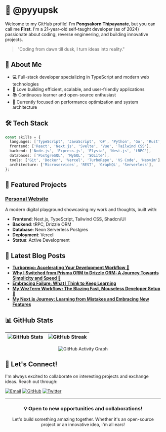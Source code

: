 # 🚀 @pyyupsk

Welcome to my GitHub profile! I'm **Pongsakorn Thipayanate**, but you can call
me **First**. I'm a 21-year-old self-taught developer (as of 2024) passionate
about coding, reverse engineering, and building innovative projects.

> "Coding from dawn till dusk, I turn ideas into reality."

## 🎯 About Me

- 💻 Full-stack developer specializing in TypeScript and modern web technologies
- 🔧 Love building efficient, scalable, and user-friendly applications
- 📚 Continuous learner and open-source enthusiast
- 🌱 Currently focused on performance optimization and system architecture

## 🛠️ Tech Stack

```typescript
const skills = {
  languages: ['TypeScript', 'JavaScript', 'C#', 'Python', 'Go', 'Rust', 'SQL'],
  frontend: ['React', 'Next.js', 'Svelte', 'Vue', 'Tailwind CSS'],
  backend: ['Node.js', 'Express.js', 'Elysia', 'Nest.js', 'tRPC'],
  databases: ['PostgreSQL', 'MySQL', 'SQLite'],
  tools: ['Git', 'Docker', 'Vercel', 'TurboRepo', 'VS Code', 'Neovim'],
  architecture: ['Microservices', 'REST', 'GraphQL', 'Serverless'],
};
```

## 🌟 Featured Projects

### [Personal Website](https://github.com/pyyupsk/personal-website)

A modern digital playground showcasing my work and thoughts, built with:

- **Frontend**: Next.js, TypeScript, Tailwind CSS, Shadcn/UI
- **Backend**: tRPC, Drizzle ORM
- **Database**: Neon Serverless Postgres
- **Deployment**: Vercel
- **Status**: Active Development

## 📝 Latest Blog Posts

<!-- START_TEMPLATE -->

- **[Turborepo: Accelerating Your Development Workflow 🚀](https://pyyupsk.vercel.app/post/0dc1d17e-5b62-49bb-9c4c-a2804a578f5e)**
- **[Why I Switched from Prisma ORM to Drizzle ORM: A Journey Towards Simplicity and Speed 🚀](https://pyyupsk.vercel.app/post/1d1ce593-b5af-4a34-8952-2db81614035f)**
- **[Embracing Failure: What I Think to Keep Learning](https://pyyupsk.vercel.app/post/4d90a9c1-85f9-4818-a383-f89df4bc6820)**
- **[My WezTerm Workflow: The Blazing Fast, Mouseless Developer Setup 🚀](https://pyyupsk.vercel.app/post/b677f359-f99b-4e23-8784-d733fe5a7154)**
- **[My Next.js Journey: Learning from Mistakes and Embracing New Features](https://pyyupsk.vercel.app/post/90400e85-42b7-40d1-ac86-e01242b7c5a6)**
<!-- END_TEMPLATE -->

## 📊 GitHub Stats

<div align="center">
  
| ![GitHub Stats](https://github-readme-stats.vercel.app/api?username=pyyupsk&show_icons=true&hide_border=true&bg_color=1e1e2e&text_color=cdd6f4&icon_color=cba6f7&title_color=94e2d5) | ![GitHub Streak](https://streak-stats.demolab.com?user=pyyupsk&theme=catppuccin-mocha&hide_border=true) |
| ------------------------------------------------------------------------------------------------------------------------------------------------------------------------------------ | ------------------------------------------------------------------------------------------------------- |

![GitHub Activity Graph](https://github-readme-activity-graph.vercel.app/graph?username=pyyupsk&bg_color=1e1e2e&color=cdd6f4&line=cba6f7&point=94e2d5&area=true&hide_border=true)

</div>

## 🤝 Let's Connect!

I'm always excited to collaborate on interesting projects and exchange ideas.
Reach out through:

[![Email](https://img.shields.io/badge/Email-pyyupsk%40proton.me-blue?style=flat-square&logo=protonmail)](mailto:pyyupsk@proton.me)
[![GitHub](https://img.shields.io/badge/GitHub-pyyupsk-black?style=flat-square&logo=github)](https://github.com/pyyupsk)
[![Twitter](https://img.shields.io/badge/Twitter-@pyyupsk__-blue?style=flat-square&logo=twitter)](https://x.com/pyyupsk_)

---

<div align="center">
  
### 💡 Open to new opportunities and collaborations!
Let's build something amazing together. Whether it's an open-source project or an innovative idea, I'm all ears!

</div>
